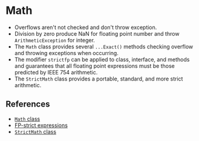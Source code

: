 # Math

* Overflows aren't not checked and don't throw exception.
* Division by zero produce NaN for floating point number and throw
  `ArithmeticException` for integer.
* The `Math` class provides several `...Exact()` methods checking overflow
  and throwing exceptions when occurring.
* The modifier `strictfp` can be applied to class, interface, and methods and
  guarantees that all floating point expressions must be those predicted by
  IEEE 754 arithmetic.
* The `StrictMath` class provides a portable, standard, and more strict
  arithmetic.

## References

* [`Math` class](http://docs.oracle.com/javase/8/docs/api/java/lang/Math.html)
* [FP-strict expressions](http://docs.oracle.com/javase/specs/jls/se8/html/jls-15.html#jls-15.4)
* [`StrictMath` class](http://docs.oracle.com/javase/8/docs/api/java/lang/StrictMath.html)
